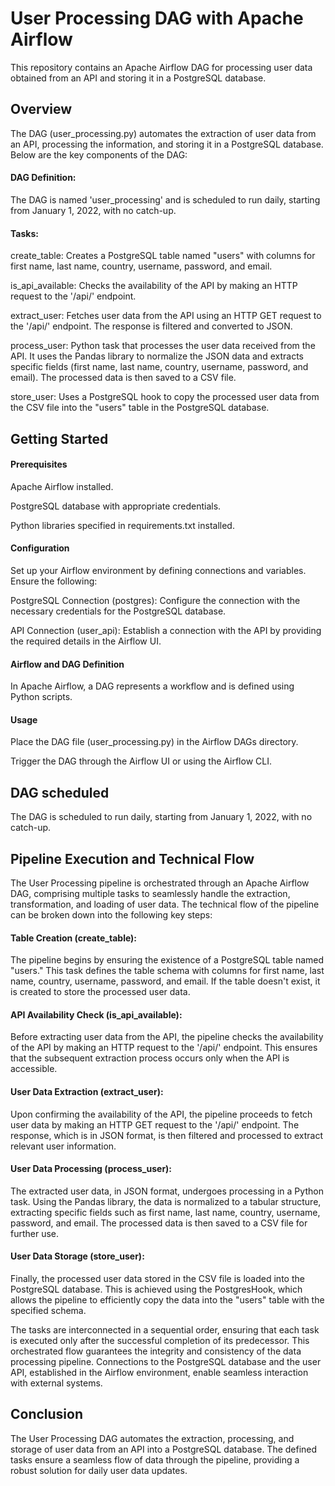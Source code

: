 
# User Processing DAG with Apache Airflow

This repository contains an Apache Airflow DAG for processing user data obtained from an API and storing it in a PostgreSQL database.

## Overview

The DAG (user_processing.py) automates the extraction of user data from an API, processing the information, and storing it in a PostgreSQL database. Below are the key components of the DAG:

#### DAG Definition: 
The DAG is named 'user_processing' and is scheduled to run daily, starting from January 1, 2022, with no catch-up.

#### Tasks:

create_table: Creates a PostgreSQL table named "users" with columns for first name, last name, country, username, password, and email.

is_api_available: Checks the availability of the API by making an HTTP request to the '/api/' endpoint.

extract_user: Fetches user data from the API using an HTTP GET request to the '/api/' endpoint. The response is filtered and converted to JSON.

process_user: Python task that processes the user data received from the API. It uses the Pandas library to normalize the JSON data and extracts specific fields (first name, last name, country, username, password, and email). The processed data is then saved to a CSV file.

store_user: Uses a PostgreSQL hook to copy the processed user data from the CSV file into the "users" table in the PostgreSQL database.

## Getting Started

#### Prerequisites

Apache Airflow installed.

PostgreSQL database with appropriate credentials.

Python libraries specified in requirements.txt installed.

#### Configuration

Set up your Airflow environment by defining connections and variables. Ensure the following:

PostgreSQL Connection (postgres): Configure the connection with the necessary credentials for the PostgreSQL database.

API Connection (user_api): Establish a connection with the API by providing the required details in the Airflow UI.

#### Airflow and DAG Definition

In Apache Airflow, a DAG represents a workflow and is defined using Python scripts. 

#### Usage

Place the DAG file (user_processing.py) in the Airflow DAGs directory.

Trigger the DAG through the Airflow UI or using the Airflow CLI.

## DAG scheduled

The DAG is scheduled to run daily, starting from January 1, 2022, with no catch-up.

## Pipeline Execution and Technical Flow

The User Processing pipeline is orchestrated through an Apache Airflow DAG, comprising multiple tasks to seamlessly handle the extraction, transformation, and loading of user data. The technical flow of the pipeline can be broken down into the following key steps:

#### Table Creation (create_table):

The pipeline begins by ensuring the existence of a PostgreSQL table named "users." This task defines the table schema with columns for first name, last name, country, username, password, and email. If the table doesn't exist, it is created to store the processed user data.

#### API Availability Check (is_api_available):

Before extracting user data from the API, the pipeline checks the availability of the API by making an HTTP request to the '/api/' endpoint. This ensures that the subsequent extraction process occurs only when the API is accessible.

#### User Data Extraction (extract_user):

Upon confirming the availability of the API, the pipeline proceeds to fetch user data by making an HTTP GET request to the '/api/' endpoint. The response, which is in JSON format, is then filtered and processed to extract relevant user information.

#### User Data Processing (process_user):

The extracted user data, in JSON format, undergoes processing in a Python task. Using the Pandas library, the data is normalized to a tabular structure, extracting specific fields such as first name, last name, country, username, password, and email. The processed data is then saved to a CSV file for further use.

#### User Data Storage (store_user):

Finally, the processed user data stored in the CSV file is loaded into the PostgreSQL database. This is achieved using the PostgresHook, which allows the pipeline to efficiently copy the data into the "users" table with the specified schema.

The tasks are interconnected in a sequential order, ensuring that each task is executed only after the successful completion of its predecessor. This orchestrated flow guarantees the integrity and consistency of the data processing pipeline. Connections to the PostgreSQL database and the user API, established in the Airflow environment, enable seamless interaction with external systems.

## Conclusion

The User Processing DAG automates the extraction, processing, and storage of user data from an API into a PostgreSQL database. The defined tasks ensure a seamless flow of data through the pipeline, providing a robust solution for daily user data updates.
